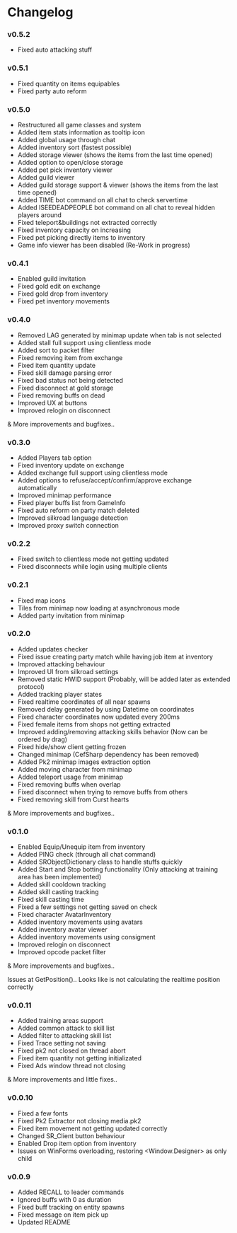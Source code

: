 # Changelog

### v0.5.2
- Fixed auto attacking stuff

### v0.5.1
- Fixed quantity on items equipables
- Fixed party auto reform

### v0.5.0
- Restructured all game classes and system
- Added item stats information as tooltip icon
- Added global usage through chat
- Added inventory sort (fastest possible)
- Added storage viewer (shows the items from the last time opened)
- Added option to open/close storage
- Added pet pick inventory viewer
- Added guild viewer
- Added guild storage support & viewer (shows the items from the last time opened)
- Added TIME bot command on all chat to check servertime
- Added ISEEDEADPEOPLE bot command on all chat to reveal hidden players around
- Fixed teleport&buildings not extracted correctly
- Fixed inventory capacity on increasing
- Fixed pet picking directly items to inventory
- Game info viewer has been disabled (Re-Work in progress)

### v0.4.1
- Enabled guild invitation
- Fixed gold edit on exchange
- Fixed gold drop from inventory
- Fixed pet inventory movements

### v0.4.0
- Removed LAG generated by minimap update when tab is not selected
- Added stall full support using clientless mode
- Added sort to packet filter
- Fixed removing item from exchange
- Fixed item quantity update
- Fixed skill damage parsing error
- Fixed bad status not being detected
- Fixed disconnect at gold storage
- Fixed removing buffs on dead
- Improved UX at buttons
- Improved relogin on disconnect

& More improvements and bugfixes..

### v0.3.0
- Added Players tab option
- Fixed inventory update on exchange
- Added exchange full support using clientless mode
- Added options to refuse/accept/confirm/approve exchange automatically
- Improved minimap performance
- Fixed player buffs list from GameInfo
- Fixed auto reform on party match deleted
- Improved silkroad language detection
- Improved proxy switch connection

### v0.2.2
- Fixed switch to clientless mode not getting updated
- Fixed disconnects while login using multiple clients

### v0.2.1
- Fixed map icons
- Tiles from minimap now loading at asynchronous mode
- Added party invitation from minimap

### v0.2.0
- Added updates checker
- Fixed issue creating party match while having job item at inventory
- Improved attacking behaviour
- Improved UI from silkroad settings
- Removed static HWID support (Probably, will be added later as extended protocol)
- Added tracking player states
- Fixed realtime coordinates of all near spawns
- Removed delay generated by using Datetime on coordinates
- Fixed character coordinates now updated every 200ms
- Fixed female items from shops not getting extracted
- Improved adding/removing attacking skills behavior (Now can be ordered by drag)
- Fixed hide/show client getting frozen
- Changed minimap (CefSharp dependency has been removed)
- Added Pk2 minimap images extraction option
- Added moving character from minimap
- Added teleport usage from minimap
- Fixed removing buffs when overlap
- Fixed disconnect when trying to remove buffs from others
- Fixed removing skill from Curst hearts

& More improvements and bugfixes..

### v0.1.0
- Enabled Equip/Unequip item from inventory
- Added PING check (through all chat command)
- Added SRObjectDictionary class to handle stuffs quickly
- Added Start and Stop botting functionality (Only attacking at training area has been implemented)
- Added skill cooldown tracking
- Added skill casting tracking
- Fixed skill casting time
- Fixed a few settings not getting saved on check
- Fixed character AvatarInventory
- Added inventory movements using avatars
- Added inventory avatar viewer
- Added inventory movements using consigment
- Improved relogin on disconnect
- Improved opcode packet filter

& More improvements and bugfixes..

Issues at GetPosition().. Looks like is not calculating the realtime position correctly

### v0.0.11

- Added training areas support
- Added common attack to skill list
- Added filter to attacking skill list
- Fixed Trace setting not saving
- Fixed pk2 not closed on thread abort
- Fixed item quantity not getting initializated
- Fixed Ads window thread not closing

& More improvements and little fixes..

### v0.0.10

- Fixed a few fonts
- Fixed Pk2 Extractor not closing media.pk2
- Fixed item movement not getting updated correctly
- Changed SR_Client button behaviour
- Enabled Drop item option from inventory
- Issues on WinForms overloading, restoring <Window.Designer> as only <DependentUpon> child


### v0.0.9

- Added RECALL to leader commands
- Ignored buffs with 0 as duration
- Fixed buff tracking on entity spawns
- Fixed message on item pick up
- Updated README